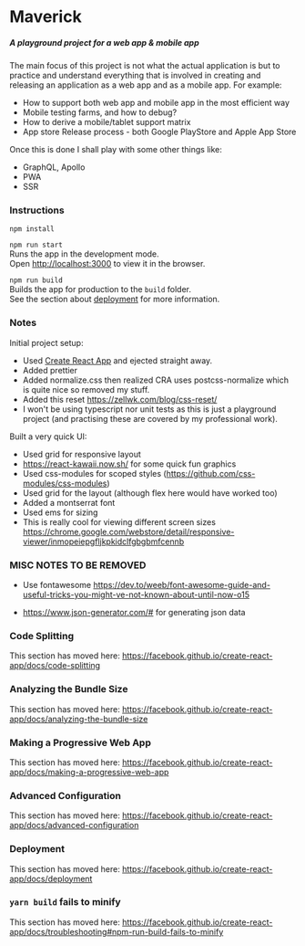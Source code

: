 # Maverick
##### A playground project for a web app & mobile app

The main focus of this project is not what the actual application is but to practice and understand everything that is involved
in creating and releasing an application as a web app and as a mobile app. For example:
- How to support both web app and mobile app in the most efficient way
- Mobile testing farms, and how to debug?
- How to derive a mobile/tablet support matrix
- App store Release process - both Google PlayStore and Apple App Store

Once this is done I shall play with some other things like:
- GraphQL, Apollo 
- PWA
- SSR

### Instructions

`npm install`

`npm run start`<br />
Runs the app in the development mode.<br />
Open [http://localhost:3000](http://localhost:3000) to view it in the browser.

`npm run build`<br />
Builds the app for production to the `build` folder.<br />
See the section about [deployment](https://facebook.github.io/create-react-app/docs/deployment) for more information.

### Notes

Initial project setup:<br/>
- Used [Create React App](https://github.com/facebook/create-react-app) and ejected straight away.
- Added prettier 
- Added normalize.css then realized CRA uses postcss-normalize which is quite nice so removed my stuff.
- Added this reset https://zellwk.com/blog/css-reset/ 
- I won't be using typescript nor unit tests as this is just a playground project (and practising these are covered by my professional work).

Built a very quick UI:<br/>
- Used grid for responsive layout
- https://react-kawaii.now.sh/ for some quick fun graphics
- Used css-modules for scoped styles (https://github.com/css-modules/css-modules)
- Used grid for the layout (although flex here would have worked too)
- Added a montserrat font
- Used ems for sizing
- This is really cool for viewing different screen sizes https://chrome.google.com/webstore/detail/responsive-viewer/inmopeiepgfljkpkidclfgbgbmfcennb



### MISC NOTES TO BE REMOVED
- Use fontawesome
https://dev.to/weeb/font-awesome-guide-and-useful-tricks-you-might-ve-not-known-about-until-now-o15

- https://www.json-generator.com/# for generating json data

### Code Splitting

This section has moved here: https://facebook.github.io/create-react-app/docs/code-splitting

### Analyzing the Bundle Size

This section has moved here: https://facebook.github.io/create-react-app/docs/analyzing-the-bundle-size

### Making a Progressive Web App

This section has moved here: https://facebook.github.io/create-react-app/docs/making-a-progressive-web-app

### Advanced Configuration

This section has moved here: https://facebook.github.io/create-react-app/docs/advanced-configuration

### Deployment

This section has moved here: https://facebook.github.io/create-react-app/docs/deployment

### `yarn build` fails to minify

This section has moved here: https://facebook.github.io/create-react-app/docs/troubleshooting#npm-run-build-fails-to-minify

